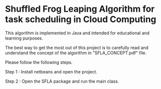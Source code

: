 # Shuffled Frog Leaping Algorithm for task scheduling in Cloud Computing
 
This algorithm is implemented in Java and intended for educational and learning purposes.

The best way to get the most out of this project is to carefully read and understand the concept of the algorithm in "SFLA_CONCEPT.pdf" file.

Please follow the following steps.

Step 1 : Install netbeans and open the project.

Step 2 : Open the SFLA package and run the main class.
